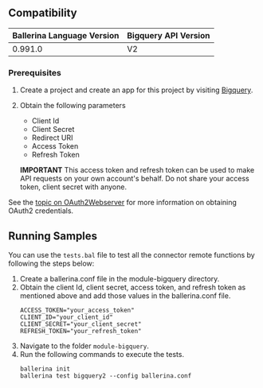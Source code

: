 ## Compatibility

| Ballerina Language Version  | Bigquery API Version |
| ----------------------------| -------------------------------|
|  0.991.0                    |   V2                           |

### Prerequisites

1. Create a project and create an app for this project by visiting [Bigquery](https://console.developers.google.com/).
2. Obtain the following parameters
    * Client Id
    * Client Secret
    * Redirect URI
    * Access Token
    * Refresh Token

    **IMPORTANT** This access token and refresh token can be used to make API requests on your own
    account's behalf. Do not share your access token, client  secret with anyone.

See the [topic on OAuth2Webserver](https://developers.google.com/identity/protocols/OAuth2WebServer) for more information on obtaining OAuth2 credentials.

## Running Samples
You can use the `tests.bal` file to test all the connector remote functions by following the steps below:
1. Create a ballerina.conf file in the module-bigquery directory.
2. Obtain the client Id, client secret, access token, and refresh token as mentioned above and add those values in the ballerina.conf file.
    ```
    ACCESS_TOKEN="your_access_token"
    CLIENT_ID="your_client_id"
    CLIENT_SECRET="your_client_secret"
    REFRESH_TOKEN="your_refresh_token"
    ```
3. Navigate to the folder `module-bigquery`.
4. Run the following commands to execute the tests.
    ```
    ballerina init
    ballerina test bigquery2 --config ballerina.conf
    ```